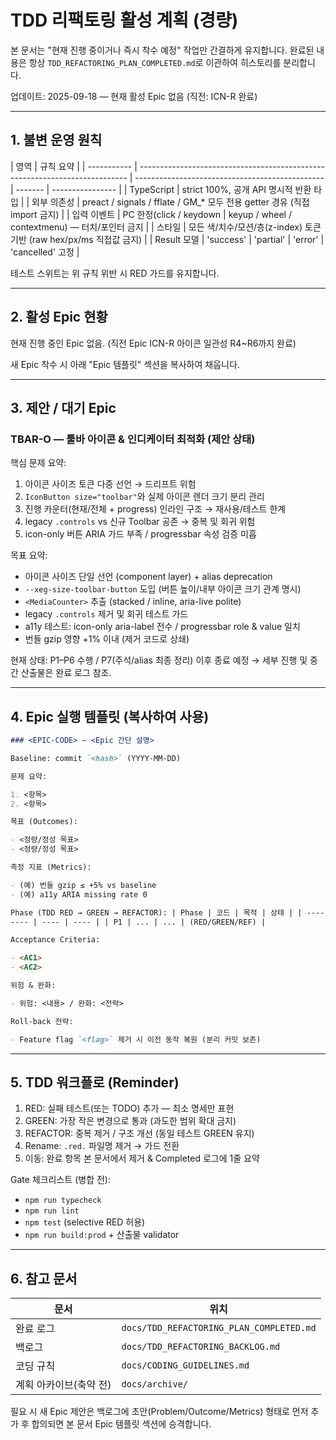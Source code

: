 # TDD 리팩토링 활성 계획 (경량)

본 문서는 "현재 진행 중이거나 즉시 착수 예정" 작업만 간결하게 유지합니다. 완료된
내용은 항상 `TDD_REFACTORING_PLAN_COMPLETED.md`로 이관하여 히스토리를
분리합니다.

업데이트: 2025-09-18 — 현재 활성 Epic 없음 (직전: ICN-R 완료)

---

## 1. 불변 운영 원칙

| 영역        | 규칙 요약                                                                   |
| ----------- | --------------------------------------------------------------------------- | ----------------------------------------------- | ------- | ---------------- |
| TypeScript  | strict 100%, 공개 API 명시적 반환 타입                                      |
| 외부 의존성 | preact / signals / fflate / GM\_\* 모두 전용 getter 경유 (직접 import 금지) |
| 입력 이벤트 | PC 한정(click / keydown                                                     | keyup / wheel / contextmenu) — 터치/포인터 금지 |
| 스타일      | 모든 색/치수/모션/층(z-index) 토큰 기반 (raw hex/px/ms 직접값 금지)         |
| Result 모델 | 'success'                                                                   | 'partial'                                       | 'error' | 'cancelled' 고정 |

테스트 스위트는 위 규칙 위반 시 RED 가드를 유지합니다.

---

## 2. 활성 Epic 현황

현재 진행 중인 Epic 없음. (직전 Epic ICN-R 아이콘 일관성 R4~R6까지 완료)

새 Epic 착수 시 아래 "Epic 템플릿" 섹션을 복사하여 채웁니다.

---

## 3. 제안 / 대기 Epic

### TBAR-O — 툴바 아이콘 & 인디케이터 최적화 (제안 상태)

핵심 문제 요약:

1. 아이콘 사이즈 토큰 다중 선언 → 드리프트 위험
2. `IconButton size="toolbar"`와 실제 아이콘 렌더 크기 분리 관리
3. 진행 카운터(현재/전체 + progress) 인라인 구조 → 재사용/테스트 한계
4. legacy `.controls` vs 신규 Toolbar 공존 → 중복 및 회귀 위험
5. icon-only 버튼 ARIA 가드 부족 / progressbar 속성 검증 미흡

목표 요약:

- 아이콘 사이즈 단일 선언 (component layer) + alias deprecation
- `--xeg-size-toolbar-button` 도입 (버튼 높이/내부 아이콘 크기 관계 명시)
- `<MediaCounter>` 추출 (stacked / inline, aria-live polite)
- legacy `.controls` 제거 및 회귀 테스트 가드
- a11y 테스트: icon-only aria-label 전수 / progressbar role & value 일치
- 번들 gzip 영향 +1% 이내 (제거 코드로 상쇄)

현재 상태: P1–P6 수행 / P7(주석/alias 최종 정리) 이후 종료 예정 → 세부 진행 및
중간 산출물은 완료 로그 참조.

---

## 4. Epic 실행 템플릿 (복사하여 사용)

```markdown
### <EPIC-CODE> — <Epic 간단 설명>

Baseline: commit `<hash>` (YYYY-MM-DD)

문제 요약:

1. <항목>
2. <항목>

목표 (Outcomes):

- <정량/정성 목표>
- <정량/정성 목표>

측정 지표 (Metrics):

- (예) 번들 gzip ≤ +5% vs baseline
- (예) a11y ARIA missing rate 0

Phase (TDD RED → GREEN → REFACTOR): | Phase | 코드 | 목적 | 상태 | | ----- |
---- | ---- | ---- | | P1 | ... | ... | (RED/GREEN/REF) |

Acceptance Criteria:

- <AC1>
- <AC2>

위험 & 완화:

- 위험: <내용> / 완화: <전략>

Roll-back 전략:

- Feature flag `<flag>` 제거 시 이전 동작 복원 (분리 커밋 보존)
```

---

## 5. TDD 워크플로 (Reminder)

1. RED: 실패 테스트(또는 TODO) 추가 — 최소 명세만 표현
2. GREEN: 가장 작은 변경으로 통과 (과도한 범위 확대 금지)
3. REFACTOR: 중복 제거 / 구조 개선 (동일 테스트 GREEN 유지)
4. Rename: `.red.` 파일명 제거 → 가드 전환
5. 이동: 완료 항목 본 문서에서 제거 & Completed 로그에 1줄 요약

Gate 체크리스트 (병합 전):

- `npm run typecheck`
- `npm run lint`
- `npm test` (selective RED 허용)
- `npm run build:prod` + 산출물 validator

---

## 6. 참고 문서

| 문서                   | 위치                                     |
| ---------------------- | ---------------------------------------- |
| 완료 로그              | `docs/TDD_REFACTORING_PLAN_COMPLETED.md` |
| 백로그                 | `docs/TDD_REFACTORING_BACKLOG.md`        |
| 코딩 규칙              | `docs/CODING_GUIDELINES.md`              |
| 계획 아카이브(축약 전) | `docs/archive/`                          |

필요 시 새 Epic 제안은 백로그에 초안(Problem/Outcome/Metrics) 형태로 먼저 추가
후 합의되면 본 문서 Epic 템플릿 섹션에 승격합니다.
